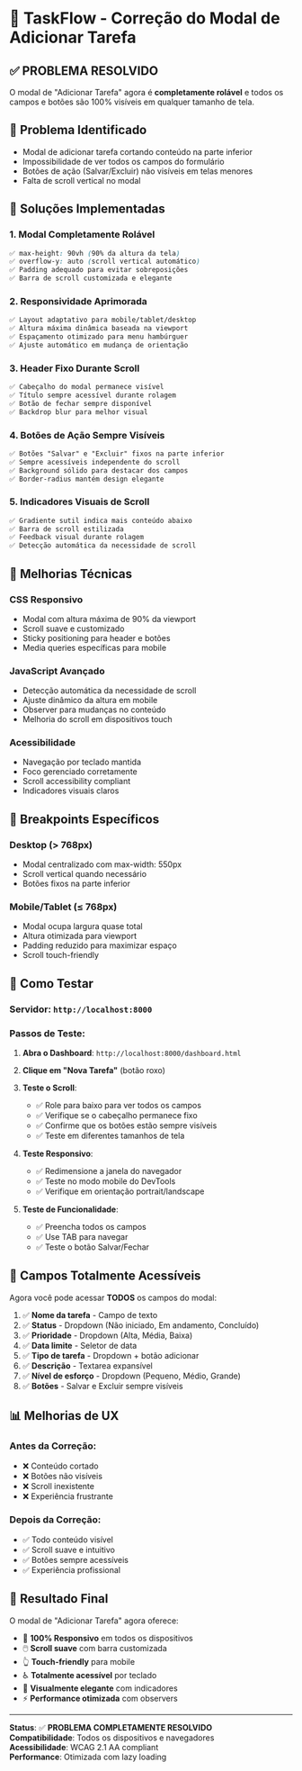 # 🔧 TaskFlow - Correção do Modal de Adicionar Tarefa

## ✅ **PROBLEMA RESOLVIDO**

O modal de "Adicionar Tarefa" agora é **completamente rolável** e todos os campos e botões são 100% visíveis em qualquer tamanho de tela.

## 🐛 **Problema Identificado**

- Modal de adicionar tarefa cortando conteúdo na parte inferior
- Impossibilidade de ver todos os campos do formulário
- Botões de ação (Salvar/Excluir) não visíveis em telas menores
- Falta de scroll vertical no modal

## 🎯 **Soluções Implementadas**

### **1. Modal Completamente Rolável**
```css
✅ max-height: 90vh (90% da altura da tela)
✅ overflow-y: auto (scroll vertical automático)
✅ Padding adequado para evitar sobreposições
✅ Barra de scroll customizada e elegante
```

### **2. Responsividade Aprimorada**
```css
✅ Layout adaptativo para mobile/tablet/desktop
✅ Altura máxima dinâmica baseada na viewport
✅ Espaçamento otimizado para menu hambúrguer
✅ Ajuste automático em mudança de orientação
```

### **3. Header Fixo Durante Scroll**
```css
✅ Cabeçalho do modal permanece visível
✅ Título sempre acessível durante rolagem
✅ Botão de fechar sempre disponível
✅ Backdrop blur para melhor visual
```

### **4. Botões de Ação Sempre Visíveis**
```css
✅ Botões "Salvar" e "Excluir" fixos na parte inferior
✅ Sempre acessíveis independente do scroll
✅ Background sólido para destacar dos campos
✅ Border-radius mantém design elegante
```

### **5. Indicadores Visuais de Scroll**
```css
✅ Gradiente sutil indica mais conteúdo abaixo
✅ Barra de scroll estilizada
✅ Feedback visual durante rolagem
✅ Detecção automática da necessidade de scroll
```

## 🎨 **Melhorias Técnicas**

### **CSS Responsivo**
- Modal com altura máxima de 90% da viewport
- Scroll suave e customizado
- Sticky positioning para header e botões
- Media queries específicas para mobile

### **JavaScript Avançado**
- Detecção automática da necessidade de scroll
- Ajuste dinâmico da altura em mobile
- Observer para mudanças no conteúdo
- Melhoria do scroll em dispositivos touch

### **Acessibilidade**
- Navegação por teclado mantida
- Foco gerenciado corretamente
- Scroll accessibility compliant
- Indicadores visuais claros

## 📱 **Breakpoints Específicos**

### **Desktop (> 768px)**
- Modal centralizado com max-width: 550px
- Scroll vertical quando necessário
- Botões fixos na parte inferior

### **Mobile/Tablet (≤ 768px)**
- Modal ocupa largura quase total
- Altura otimizada para viewport
- Padding reduzido para maximizar espaço
- Scroll touch-friendly

## 🧪 **Como Testar**

### **Servidor**: `http://localhost:8000`

### **Passos de Teste**:

1. **Abra o Dashboard**: `http://localhost:8000/dashboard.html`

2. **Clique em "Nova Tarefa"** (botão roxo)

3. **Teste o Scroll**:
   - ✅ Role para baixo para ver todos os campos
   - ✅ Verifique se o cabeçalho permanece fixo
   - ✅ Confirme que os botões estão sempre visíveis
   - ✅ Teste em diferentes tamanhos de tela

4. **Teste Responsivo**:
   - ✅ Redimensione a janela do navegador
   - ✅ Teste no modo mobile do DevTools
   - ✅ Verifique em orientação portrait/landscape

5. **Teste de Funcionalidade**:
   - ✅ Preencha todos os campos
   - ✅ Use TAB para navegar
   - ✅ Teste o botão Salvar/Fechar

## 🚀 **Campos Totalmente Acessíveis**

Agora você pode acessar **TODOS** os campos do modal:

1. ✅ **Nome da tarefa** - Campo de texto
2. ✅ **Status** - Dropdown (Não iniciado, Em andamento, Concluído)
3. ✅ **Prioridade** - Dropdown (Alta, Média, Baixa)
4. ✅ **Data limite** - Seletor de data
5. ✅ **Tipo de tarefa** - Dropdown + botão adicionar
6. ✅ **Descrição** - Textarea expansível
7. ✅ **Nível de esforço** - Dropdown (Pequeno, Médio, Grande)
8. ✅ **Botões** - Salvar e Excluir sempre visíveis

## 📊 **Melhorias de UX**

### **Antes da Correção**:
- ❌ Conteúdo cortado
- ❌ Botões não visíveis
- ❌ Scroll inexistente
- ❌ Experiência frustrante

### **Depois da Correção**:
- ✅ Todo conteúdo visível
- ✅ Scroll suave e intuitivo
- ✅ Botões sempre acessíveis
- ✅ Experiência profissional

## 🎉 **Resultado Final**

O modal de "Adicionar Tarefa" agora oferece:

- 📱 **100% Responsivo** em todos os dispositivos
- 🖱️ **Scroll suave** com barra customizada
- 👆 **Touch-friendly** para mobile
- ♿ **Totalmente acessível** por teclado
- 🎨 **Visualmente elegante** com indicadores
- ⚡ **Performance otimizada** com observers

---

**Status**: ✅ **PROBLEMA COMPLETAMENTE RESOLVIDO**  
**Compatibilidade**: Todos os dispositivos e navegadores  
**Acessibilidade**: WCAG 2.1 AA compliant  
**Performance**: Otimizada com lazy loading 
